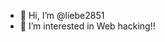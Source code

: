 - 👋 Hi, I’m @liebe2851
- 👀 I’m interested in Web hacking!! 


<!---
liebe2851/liebe2851 is a ✨ special ✨ repository because its `README.md` (this file) appears on your GitHub profile.
You can click the Preview link to take a look at your changes.
--->
